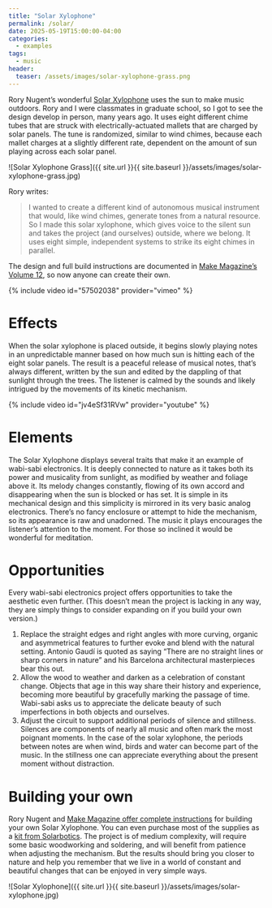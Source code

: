 ```yaml
---
title: "Solar Xylophone"
permalink: /solar/
date: 2025-05-19T15:00:00-04:00
categories:
  - examples
tags:
  - music
header:
  teaser: /assets/images/solar-xylophone-grass.png
---
```


Rory Nugent’s wonderful [Solar Xylophone](https://makezine.com/projects/solar-xylophone/) uses the sun to make music outdoors. Rory and I were classmates in graduate school, so I got to see the design develop in person, many years ago. It uses eight different chime tubes that are struck with electrically-actuated mallets that are charged by solar panels. The tune is randomized, similar to wind chimes, because each mallet charges at a slightly different rate, dependent on the amount of sun playing across each solar panel. 

![Solar Xylophone Grass]({{ site.url }}{{ site.baseurl }}/assets/images/solar-xylophone-grass.jpg)

Rory writes:
> I wanted to create a different kind of autonomous musical instrument that would, like wind chimes, generate tones from a natural resource. So I made this solar xylophone, which gives voice to the silent sun and takes the project (and ourselves) outside, where we belong. It uses eight simple, independent systems to strike its eight chimes in parallel. 

The design and full build instructions are documented in [Make Magazine’s Volume 12](https://makezine.com/projects/solar-xylophone/), so now anyone can create their own.

{% include video id="57502038" provider="vimeo" %}

# Effects

When the solar xylophone is placed outside, it begins slowly playing notes in an unpredictable manner based on how much sun is hitting each of the eight solar panels. The result is a peaceful release of musical notes, that’s always different, written by the sun and edited by the dappling of that sunlight through the trees. The listener is calmed by the sounds and likely intrigued by the movements of its kinetic mechanism.

{% include video id="jv4eSf31RVw" provider="youtube" %}

# Elements

The Solar Xylophone displays several traits that make it an example of wabi-sabi electronics. It is deeply connected to nature as it takes both its power and musicality from sunlight, as modified by weather and foliage above it. Its melody changes constantly, flowing of its own accord and disappearing when the sun is blocked or has set. It is simple in its mechanical design and this simplicity is mirrored in its very basic analog electronics. There’s no fancy enclosure or attempt to hide the mechanism, so its appearance is raw and unadorned. The music it plays encourages the listener’s attention to the moment. For those so inclined it would be wonderful for meditation.   

# Opportunities

Every wabi-sabi electronics project offers opportunities to take the aesthetic even further. (This doesn’t mean the project is lacking in any way, they are simply things to consider expanding on if you build your own version.)

1. Replace the straight edges and right angles with more curving, organic and asymmetrical features to further evoke and blend with the natural setting. Antonio Gaudí is quoted as saying “There are no straight lines or sharp corners in nature” and his Barcelona  architectural masterpieces bear this out.
2. Allow the wood to weather and darken as a celebration of constant change. Objects that age in this way share their history and experience, becoming more beautiful by gracefully marking the passage of time. Wabi-sabi asks us to appreciate the delicate beauty of such imperfections in both objects and ourselves.
3. Adjust the circuit to support additional periods of silence and stillness. Silences are components of nearly all music and often mark the most poignant moments. In the case of the solar xylophone, the periods between notes are when wind, birds and water can become part of the music. In the stillness one can appreciate everything about the present moment without distraction.

# Building your own

Rory Nugent and [Make Magazine offer complete instructions](https://makezine.com/projects/solar-xylophone/) for building your own Solar Xylophone. You can even purchase most of the supplies as a [kit from Solarbotics](https://www.solarbotics.com/product/make12xphone/). The project is of medium complexity, will require some basic woodworking and soldering, and will benefit from patience when adjusting the mechanism. But the results should bring you closer to nature and help you remember that we live in a world of constant and beautiful changes that can be enjoyed in very simple ways.

![Solar Xylophone]({{ site.url }}{{ site.baseurl }}/assets/images/solar-xylophone.jpg)